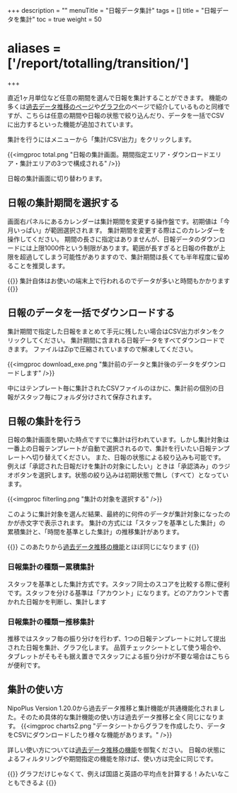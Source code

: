 +++
description = ""
menuTitle = "日報データ集計"
tags = []
title = "日報データを集計"
toc = true
weight = 50
# aliases = ['/report/totalling/transition/']
+++

直近1ヶ月単位など任意の期間を選んで日報を集計することができます。
機能の多くは[過去データ推移のページ](/report/analytics/list/)や[グラフ化](/report/analytics/chart/)のページで紹介しているものと同様ですが、こちらは任意の期間や日報の状態で絞り込んだり、データを一括でCSVに出力するといった機能が追加されています。

集計を行うにはメニューから「集計/CSV出力」をクリックします。

{{<imgproc total.png "日報の集計画面。期間指定エリア・ダウンロードエリア・集計エリアの3つで構成される" />}}

日報の集計画面に切り替わります。

## 日報の集計期間を選択する

画面右パネルにあるカレンダーは集計期間を変更する操作盤です。初期値は「今月いっぱい」が範囲選択されます。
集計期間を変更する際はこのカレンダーを操作してください。
期間の長さに指定はありませんが、日報データのダウンロードには上限1000件という制限があります。範囲が長すぎると日報の件数が上限を超過してしまう可能性がありますので、集計期間は長くても半年程度に留めることを推奨します。

{{<alice pos="right" icon="here">}}
集計自体はお使いの端末上で行われるのでデータが多いと時間もかかります
{{</alice>}}

## 日報のデータを一括でダウンロードする

集計期間で指定した日報をまとめて手元に残したい場合はCSV出力ボタンをクリックしてください。
集計期間に含まれる日報データをすべてダウンロードできます。
ファイルはZipで圧縮されていますので解凍してください。

{{<imgproc download_exe.png "集計前のデータと集計後のデータをダウンロードします" />}}

中にはテンプレート毎に集計されたCSVファイルのほかに、集計前の個別の日報がスタッフ毎にフォルダ分けされて保存されます。

## 日報の集計を行う

日報の集計画面を開いた時点ですでに集計は行われています。しかし集計対象は一番上の日報テンプレートが自動で選択されるので、集計を行いたい日報テンプレートへ切り替えてください。
また、日報の状態による絞り込みも可能です。例えば「承認された日報だけを集計の対象にしたい」ときは「承認済み」のラジオボタンを選択します。状態の絞り込みは初期状態で無し（すべて）となっています。

{{<imgproc filterling.png "集計の対象を選択する" />}}

このように集計対象を選んだ結果、最終的に何件のデータが集計対象になったのかが赤文字で表示されます。
集計の方式には「スタッフを基準とした集計」の累積集計と、「時間を基準とした集計」の推移集計があります。


{{<alice pos="right" icon="here">}}
このあたりから[過去データ推移の機能](/report/analytics/list/)とほぼ同じになります
{{</alice>}}

### 日報集計の種類ー累積集計

スタッフを基準とした集計方式です。スタッフ同士のスコアを比較する際に便利です。スタッフを分ける基準は「アカウント」になります。どのアカウントで書かれた日報かを判断し、集計します

### 日報集計の種類ー推移集計

推移ではスタッフ毎の振り分けを行わず、1つの日報テンプレートに対して提出された日報を集計、グラフ化します。
品質チェックシートとして使う場合や、タブレットがそもそも据え置きでスタッフによる振り分けが不要な場合はこちらが便利です。

## 集計の使い方

NipoPlus Version 1.20.0から過去データ推移と集計機能が共通機能化されました。そのため具体的な集計機能の使い方は過去データ推移と全く同じになります。
{{<imgproc charts2.png "データシートからグラフを作成したり、データをCSVにダウンロードしたり様々な機能があります。" />}}

詳しい使い方については[過去データ推移の機能](/report/analytics/list/)を御覧ください。
日報の状態によるフィルタリングや期間指定の機能を除けば、使い方は完全に同じです。


{{<alice pos="right" icon="ok">}}
グラフだけじゃなくて、例えば国語と英語の平均点を計算する！みたいなこともできるよ
{{</alice>}}